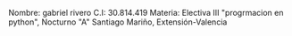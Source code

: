 Nombre: gabriel rivero
C.I: 30.814.419
Materia: Electiva III "progrmacion en python", Nocturno "A"
Santiago Mariño, Extensión-Valencia

